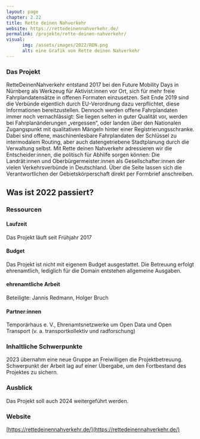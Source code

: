 ```yaml
---
layout: page
chapter: 2.22
title: Rette deinen Nahverkehr
website: https://rettedeinennahverkehr.de/
permalink: /projekte/rette-deinen-nahverkehr/
visual:
      img: /assets/images/2022/RDN.png
      alt: eine Grafik von Rette deinen Nahverkehr
---
```


### Das Projekt

RetteDeinenNahverkehr entstand 2017 bei den Future Mobility Days in Nürnberg als Werkzeug für Aktivist:innen vor Ort, sich für mehr freie Fahrplandatensätze in offenen Formaten einzusetzen. Seit Ende 2019 sind die Verbünde eigentlich durch EU-Verordnung dazu verpflichtet, diese Informationen bereitzustellen. Dennoch werden offene Fahrplandaten immer noch vernachlässigt: Sie liegen selten in guter Qualität vor, werden bei Fahrplanänderungen „vergessen“, oder landen über den Nationalen Zugangspunkt mit qualitativen Mängeln hinter einer Registrierungsschranke. Dabei sind offene, maschinenlesbare Fahrplandaten der Schlüssel zu intermodalem Routing, aber auch datengetriebene Stadtplanung durch die Verwaltung selbst. Mit Rette deinen Nahverkehr adressieren wir die Entscheider:innen, die politisch für Abhilfe sorgen können: Die Landrät:innen und Oberbürgermeister:innen als Gesellschafter:innen der vielen Verkehrsverbünde in Deutschland. Über die Seite lassen sich die Verantwortlichen der Gebietskörperschaft direkt per Formbrief anschreiben.

## Was ist 2022 passiert?

### Ressourcen

#### Laufzeit
Das Projekt läuft seit Frühjahr 2017

#### Budget
Das Projekt ist nicht mit eigenem Budget ausgestattet. Die Betreuung erfolgt ehrenamtlich, lediglich für die Domain entstehen allgemeine Ausgaben.

#### ehrenamtliche Arbeit
Beteiligte: Jannis Redmann, Holger Bruch

#### Partner:innen
Temporärhaus e. V., Ehrenamtsnetzwerke um Open Data und Open Transport (v. a. transportkollektiv und radforschung)

### Inhaltliche Schwerpunkte

2023 übernahm eine neue Gruppe an Freiwilligen die Projektbetreuung. Schwerpunkt der Arbeit lag auf einer Übergabe, um den Fortbestand des Projektes zu sichern.

### Ausblick

Das Projekt soll auch 2024 weitergeführt werden.

### Website

[https://rettedeinennahverkehr.de/](https://rettedeinennahverkehr.de/)
